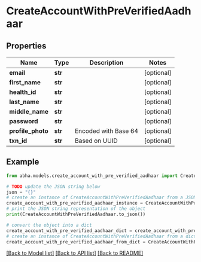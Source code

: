 # CreateAccountWithPreVerifiedAadhaar


## Properties

Name | Type | Description | Notes
------------ | ------------- | ------------- | -------------
**email** | **str** |  | [optional] 
**first_name** | **str** |  | [optional] 
**health_id** | **str** |  | [optional] 
**last_name** | **str** |  | [optional] 
**middle_name** | **str** |  | [optional] 
**password** | **str** |  | [optional] 
**profile_photo** | **str** | Encoded with Base 64 | [optional] 
**txn_id** | **str** | Based on UUID | [optional] 

## Example

```python
from abha.models.create_account_with_pre_verified_aadhaar import CreateAccountWithPreVerifiedAadhaar

# TODO update the JSON string below
json = "{}"
# create an instance of CreateAccountWithPreVerifiedAadhaar from a JSON string
create_account_with_pre_verified_aadhaar_instance = CreateAccountWithPreVerifiedAadhaar.from_json(json)
# print the JSON string representation of the object
print(CreateAccountWithPreVerifiedAadhaar.to_json())

# convert the object into a dict
create_account_with_pre_verified_aadhaar_dict = create_account_with_pre_verified_aadhaar_instance.to_dict()
# create an instance of CreateAccountWithPreVerifiedAadhaar from a dict
create_account_with_pre_verified_aadhaar_from_dict = CreateAccountWithPreVerifiedAadhaar.from_dict(create_account_with_pre_verified_aadhaar_dict)
```
[[Back to Model list]](../README.md#documentation-for-models) [[Back to API list]](../README.md#documentation-for-api-endpoints) [[Back to README]](../README.md)


